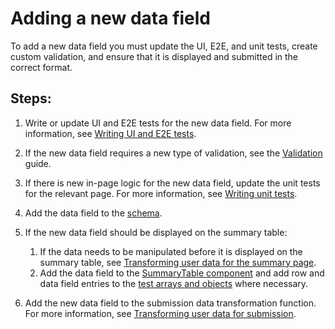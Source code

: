 # Adding a new data field

To add a new data field you must update the UI, E2E, and unit tests, create custom validation, and ensure that it is displayed and submitted in the correct format.

## Steps:

1.  Write or update UI and E2E tests for the new data field. For more information, see [Writing UI and E2E tests](./writing-ui-e2e-tests.md).
2.  If the new data field requires a new type of validation, see the [Validation](./validation.md) guide.
3.  If there is new in-page logic for the new data field, update the unit tests for the relevant page. For more information, see [Writing unit tests](./writing-unit-tests.md).
4.  Add the data field to the [schema](../../src/server/services/schema.js).
5.  If the new data field should be displayed on the summary table:

    1.  If the data needs to be manipulated before it is displayed on the summary table, see [Transforming user data for the summary page](./transforming-data-summary-page.md).
    2.  Add the data field to the [SummaryTable component](../../src/components/SummaryTable.js) and add row and data field entries to the [test arrays and objects](../../src/components/SummaryTable.test.js) where necessary.

6.  Add the new data field to the submission data transformation function. For more information, see [Transforming user data for submission](./transforming-data-submission.md).
